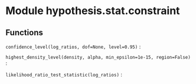 Module hypothesis.stat.constraint
=================================

Functions
---------

    
`confidence_level(log_ratios, dof=None, level=0.95)`
:   

    
`highest_density_level(density, alpha, min_epsilon=1e-15, region=False)`
:   

    
`likelihood_ratio_test_statistic(log_ratios)`
: